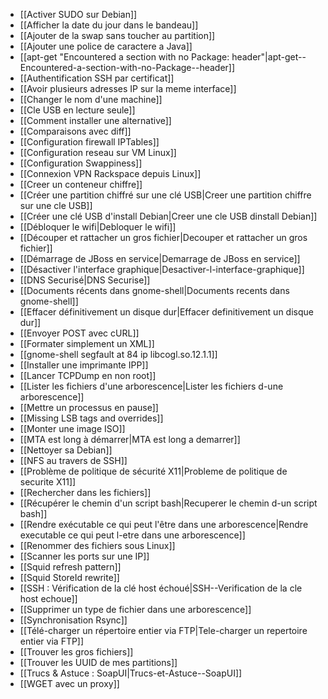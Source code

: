 * [[Activer SUDO sur Debian]]
* [[Afficher la date du jour dans le bandeau]]
* [[Ajouter de la swap sans toucher au partition]]
* [[Ajouter une police de caractere a Java]]
* [[apt-get "Encountered a section with no Package: header"|apt-get--Encountered-a-section-with-no-Package--header]]
* [[Authentification SSH par certificat]]
* [[Avoir plusieurs adresses IP sur la meme interface]]
* [[Changer le nom d'une machine]]
* [[Cle USB en lecture seule]]
* [[Comment installer une alternative]]
* [[Comparaisons avec diff]]
* [[Configuration firewall IPTables]]
* [[Configuration reseau sur VM Linux]]
* [[Configuration Swappiness]]
* [[Connexion VPN Rackspace depuis Linux]]
* [[Creer un conteneur chiffre]]
* [[Créer une partition chiffré sur une clé USB|Creer une partition chiffre sur une cle USB]]
* [[Créer une clé USB d'install Debian|Creer une cle USB dinstall Debian]]
* [[Débloquer le wifi|Debloquer le wifi]]
* [[Découper et rattacher un gros fichier|Decouper et rattacher un gros fichier]]
* [[Démarrage de JBoss en service|Demarrage de JBoss en service]]
* [[Désactiver l'interface graphique|Desactiver-l-interface-graphique]]
* [[DNS Securisé|DNS Securise]]
* [[Documents récents dans gnome-shell|Documents recents dans gnome-shell]]
* [[Effacer définitivement un disque dur|Effacer definitivement un disque dur]]
* [[Envoyer POST avec cURL]]
* [[Formater simplement un XML]]
* [[gnome-shell segfault at 84 ip libcogl.so.12.1.1]]
* [[Installer une imprimante IPP]]
* [[Lancer TCPDump en non root]]
* [[Lister les fichiers d'une arborescence|Lister les fichiers d-une arborescence]]
* [[Mettre un processus en pause]]
* [[Missing LSB tags and overrides]]
* [[Monter une image ISO]]
* [[MTA est long à démarrer|MTA est long a demarrer]]
* [[Nettoyer sa Debian]]
* [[NFS au travers de SSH]]
* [[Problème de politique de sécurité X11|Probleme de politique de securite X11]]
* [[Rechercher dans les fichiers]]
* [[Récupérer le chemin d'un script bash|Recuperer le chemin d-un script bash]]
* [[Rendre exécutable ce qui peut l'être dans une arborescence|Rendre executable ce qui peut l-etre dans une arborescence]]
* [[Renommer des fichiers sous Linux]]
* [[Scanner les ports sur une IP]]
* [[Squid refresh pattern]]
* [[Squid StoreId rewrite]]
* [[SSH : Vérification de la clé host échoué|SSH--Verification de la cle host echoue]]
* [[Supprimer un type de fichier dans une arborescence]]
* [[Synchronisation Rsync]]
* [[Télé-charger un répertoire entier via FTP|Tele-charger un repertoire entier via FTP]]
* [[Trouver les gros fichiers]]
* [[Trouver les UUID de mes partitions]]
* [[Trucs & Astuce : SoapUI|Trucs-et-Astuce--SoapUI]]
* [[WGET avec un proxy]]

